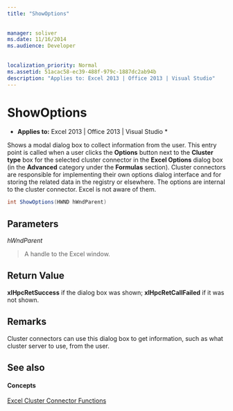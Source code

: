 ```yaml
---
title: "ShowOptions"
 
 
manager: soliver
ms.date: 11/16/2014
ms.audience: Developer
 
 
localization_priority: Normal
ms.assetid: 51acac58-ec39-488f-979c-1887dc2ab94b
description: "Applies to: Excel 2013 | Office 2013 | Visual Studio"
---
```


# ShowOptions

 * **Applies to:** Excel 2013 | Office 2013 | Visual Studio * 
  
Shows a modal dialog box to collect information from the user. This entry point is called when a user clicks the **Options** button next to the **Cluster type** box for the selected cluster connector in the **Excel Options** dialog box (in the **Advanced** category under the **Formulas** section). Cluster connectors are responsible for implementing their own options dialog interface and for storing the related data in the registry or elsewhere. The options are internal to the cluster connector. Excel is not aware of them. 
  
```cs
int ShowOptions(HWND hWndParent)
```

## Parameters

 _hWndParent_
  
> A handle to the Excel window.
    
## Return Value

 **xlHpcRetSuccess** if the dialog box was shown; **xlHpcRetCallFailed** if it was not shown. 
  
## Remarks

Cluster connectors can use this dialog box to get information, such as what cluster server to use, from the user.
  
## See also

#### Concepts

[Excel Cluster Connector Functions](excel-cluster-connector-functions.md)


